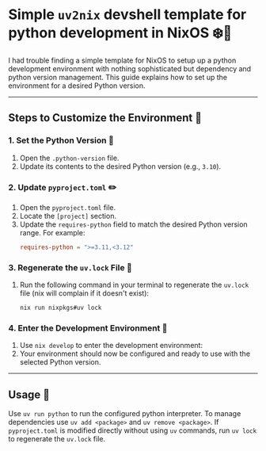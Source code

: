 # Simple `uv2nix` devshell template for python development in NixOS ❄️🐍

I had trouble finding a simple template for NixOS to setup up a python development environment with nothing sophisticated but dependency and python version management. This guide explains how to set up the environment for a desired Python version. 

---

## Steps to Customize the Environment 🚀

### 1. Set the Python Version 🐍

1. Open the `.python-version` file.
2. Update its contents to the desired Python version (e.g., `3.10`).

### 2. Update `pyproject.toml` ✏️

1. Open the `pyproject.toml` file.
2. Locate the `[project]` section.
3. Update the `requires-python` field to match the desired Python version range. For example:
   ```toml
   requires-python = ">=3.11,<3.12"
   ```

### 3. Regenerate the `uv.lock` File 🔄

1. Run the following command in your terminal to regenerate the `uv.lock` file (nix will complain if it doesn't exist): 
   ```bash
   nix run nixpkgs#uv lock
   ```

### 4. Enter the Development Environment 🌟

1. Use `nix develop` to enter the development environment:
2. Your environment should now be configured and ready to use with the selected Python version.

---

## Usage 🧐

Use `uv run python` to run the configured python interpreter. To manage dependencies use `uv add <package>` and `uv remove <package>`. If `pyproject.toml` is modified directly without using `uv` commands, run `uv lock` to regenerate the `uv.lock` file.

